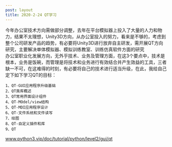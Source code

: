 ```yaml
---
post: layout
title: 2020-2-24 QT学习
---
```

今年办公室技术方向需做部分调整，去年在平台模拟器上投入了大量的人力和物力，结果不太理想，Unity3D方向，从办公室投入的努力，看来是不够的，考虑到整个公司研发产品的趋势，有必要将Unity3D进行放弃自主研发，需开展QT方向研究，主要解决单体模拟器、模拟训练教室、训练仿真软件方面的研究 <br>
办公室职业化发展方向，无外乎技术、业务及管理方面，在这3个要点中，技术是根本，业务是饭碗，而管理是将技术和业务进行有效结合并产生效益的工具，三者缺一不可，在这难得的时刻，有必要将自己的技术进行适当升级，在此，我给自己定下如下学习QT的目标：

	1、QT-GUI应用程序升级基础
	2、QT类库概述
	3、QT常用界面设计组件
	4、QT-MOdel/view结构
	5、QT-MDI应用程序设计
	6、QT-文件系统和文件读写
	7、绘图
	8、QT-自定义插件和库
	9、QT

www.python3.vip/doc/tutorial/python/level2/gui/qt